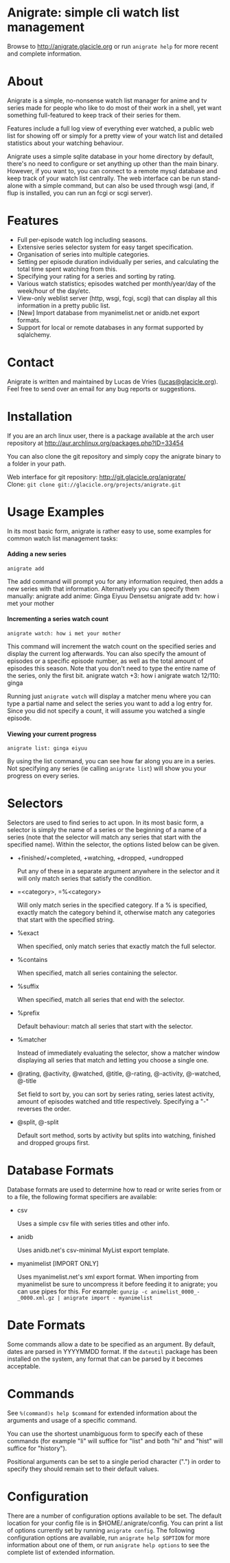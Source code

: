 # Anigrate: simple cli watch list management

Browse to <http://anigrate.glacicle.org> or run `anigrate help` for more
recent and complete information.

About
=====
Anigrate is a simple, no-nonsense watch list manager for anime and tv
series made for people who like to do most of their work in a shell,
yet want something full-featured to keep track of their series for
them.

Features include a full log view of everything ever watched, a public
web list for showing off or simply for a pretty view of your watch list
and detailed statistics about your watching behaviour.

Anigrate uses a simple sqlite database in your home directory by
default, there's no need to configure or set anything up other than the
main binary. However, if you want to, you can connect to a remote mysql
database and keep track of your watch list centrally. The web interface
can be run stand-alone with a simple command, but can also be used
through wsgi (and, if flup is installed, you can run an fcgi or scgi
server).


Features
========
 * Full per-episode watch log including seasons.
 * Extensive series selector system for easy target specification.
 * Organisation of series into multiple categories.
 * Setting per episode duration individually per series, and
   calculating the total time spent watching from this.
 * Specifying your rating for a series and sorting by rating.
 * Various watch statistics; episodes watched per month/year/day of
   the week/hour of the day/etc.
 * View-only weblist server (http, wsgi, fcgi, scgi) that can display
   all this information in a pretty public list.
 * [New] Import database from myanimelist.net or anidb.net export
   formats.
 * Support for local or remote databases in any format supported by
   sqlalchemy.


Contact
=======
Anigrate is written and maintained by Lucas de Vries (<lucas@glacicle.org>). Feel 
free to send over an email for any bug reports or suggestions.


Installation
============
If you are an arch linux user, there is a package available at the arch
user repository at <http://aur.archlinux.org/packages.php?ID=33454>

You can also clone the git repository and simply copy the anigrate
binary to a folder in your path.

Web interface for git repository: <http://git.glacicle.org/anigrate/>  
Clone: `git clone git://glacicle.org/projects/anigrate.git`


Usage Examples
==============

   In its most basic form, anigrate is rather easy to use, some examples
   for common watch list management tasks:

#### Adding a new series

   `anigrate add`

   The add command will prompt you for any information required, then adds
   a new series with that information. Alternatively you can specify them
   manually:
    anigrate add anime: Ginga Eiyuu Densetsu
    anigrate add tv: how i met your mother

#### Incrementing a series watch count

   `anigrate watch: how i met your mother`

   This command will increment the watch count on the specified series and
   display the current log afterwards. You can also specify the amount of
   episodes or a specific episode number, as well as the total amount of
   episodes this season. Note that you don't need to type the entire name
   of the series, only the first bit.
    anigrate watch +3: how i
    anigrate watch 12/110: ginga

   Running just `anigrate watch` will display a matcher menu where you can
   type a partial name and select the series you want to add a log entry for.
   Since you did not specify a count, it will assume you watched a single 
   episode.

#### Viewing your current progress

   `anigrate list: ginga eiyuu`

   By using the list command, you can see how far along you are in a
   series. Not specifying any series (ie calling `anigrate list`) will
   show you your progress on every series.


Selectors
=========
   Selectors are used to find series to act upon. In its most basic form,
   a selector is simply the name of a series or the beginning of a name of
   a series (note that the selector will match any series that start with
   the specified name). Within the selector, the options listed below can
   be given.

 * +finished/+completed, +watching, +dropped, +undropped

   Put any of these in a separate argument anywhere in the selector and it
   will only match series that satisfy the condition.

 * =\<category\>, =%\<category\>

   Will only match series in the specified category. If a % is specified,
   exactly match the category behind it, otherwise match any categories
   that start with the specified string.

 * %exact

   When specified, only match series that exactly match the full selector.

 * %contains

   When specified, match all series containing the selector.

 * %suffix

   When specified, match all series that end with the selector.

 * %prefix

   Default behaviour: match all series that start with the selector.

 * %matcher

   Instead of immediately evaluating the selector, show a matcher window
   displaying all series that match and letting you choose a single one.

 * @rating, @activity, @watched, @title, @-rating, @-activity, @-watched, @-title

   Set field to sort by, you can sort by series rating, series latest
   activity, amount of episodes watched and title respectively. Specifying
   a "-" reverses the order.

 * @split, @-split

   Default sort method, sorts by activity but splits into watching,
   finished and dropped groups first.


Database Formats
================
Database formats are used to determine how to read or write series from
or to a file, the following format specifiers are available:

 * csv

   Uses a simple csv file with series titles and other info.

 * anidb

   Uses anidb.net's csv-minimal MyList export template.

 * myanimelist [IMPORT ONLY]

   Uses myanimelist.net's xml export format. When importing from
   myanimelist be sure to uncompress it before feeding it to anigrate; you
   can use pipes for this. For example:
   `gunzip -c animelist_0000_-_0000.xml.gz | anigrate import -
   myanimelist`


Date Formats
============
Some commands allow a date to be specified as an argument. By default,
dates are parsed in YYYYMMDD format. If the `dateutil` package has been
installed on the system, any format that can be parsed by it becomes
acceptable.


Commands
========
See `%(command)s help $command` for extended information about the
arguments and usage of a specific command.

You can use the shortest unambiguous form to specify each of these
commands (for example "li" will suffice for "list" and both "hi" and
"hist" will suffice for "history").

Positional arguments can be set to a single period character (".") in
order to specify they should remain set to their default values.


Configuration
=============
There are a number of configuration options available to be set. The
default location for your config file is in $HOME/.anigrate/config. You
can print a list of options currently set by running `anigrate config`.
The following configuration options are available, run `anigrate help
$OPTION` for more information about one of them, or run `anigrate help
options` to see the complete list of extended information.
